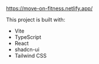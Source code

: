 https://move-on-fitness.netlify.app/

This project is built with:
- Vite
- TypeScript
- React
- shadcn-ui
- Tailwind CSS
